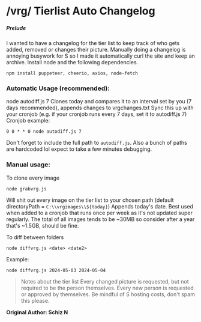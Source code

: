 # /vrg/ Tierlist Auto Changelog

##### Prelude
I wanted to have a changelog for the tier list to keep track of who gets added, removed or changes their picture. Manually doing a changelog is annoying busywork for S so I made it automatically curl the site and keep an archive.
Install node and the following dependencies.
```
npm install puppeteer, cheerio, axios, node-fetch
```

### Automatic Usage (recommended):
node autodiff.js 7
Clones today and compares it to an interval set by you (7 days recommended), appends changes to vrgchanges.txt
Sync this up with your cronjob (e.g. if your cronjob runs every 7 days, set it to autodiff.js 7)
Cronjob example:
```
0 0 * * 0 node autodiff.js 7
```
Don't forget to include the full path to `autodiff.js`. 
Also a bunch of paths are hardcoded lol expect to take a few minutes debugging.

### Manual usage:
To clone every image
```
node grabvrg.js
```
Will shit out every image on the tier list to your chosen path (default directoryPath = `C:\\vrgimages\\${today}`)
Appends today's date. Best used when added to a cronjob that runs once per week as it's not updated super regularly.
The total of all images tends to be ~30MB so consider after a year that's ~1.5GB, should be fine. 

To diff between folders
```
node diffvrg.js <date> <date2>
```
Example: 
```
node diffvrg.js 2024-05-03 2024-05-04
```


> Notes about the tier list
Every changed picture is requested, but not required to be the person themselves.
Every new person is requested or approved by themselves.
Be mindful of S hosting costs, don't spam this please.

**Original Author: Schiz N**
